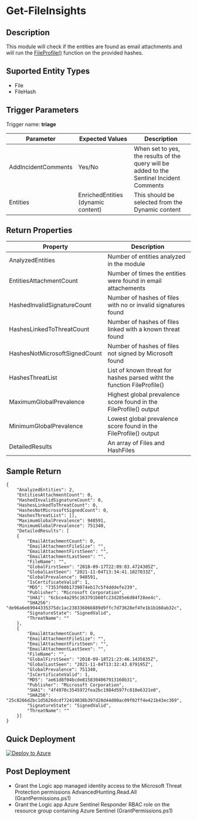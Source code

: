 ﻿# Get-FileInsights

## Description
This module will check if the entities are found as email attachments and will run the [FileProfile()](https://docs.microsoft.com/en-us/microsoft-365/security/defender/advanced-hunting-fileprofile-function) function on the provided hashes. 

## Suported Entity Types
* File
* FileHash

## Trigger Parameters

Trigger name: **triage**

|Parameter|Expected Values|Description|
|---|---|---|
|AddIncidentComments|Yes/No|When set to yes, the results of the query will be added to the Sentinel Incident Comments|
|Entities|EnrichedEntities (dynamic content)|This should be selected from the Dynamic content|

## Return Properties

|Property|Description|
|---|---|
|AnalyzedEntities|Number of entities analyzed in the module|
|EntitiesAttachmentCount|Number of times the entities were found in email attachements|
|HashedInvalidSignatureCount|Number of hashes of files with no or invalid signatures found|
|HashesLinkedToThreatCount|Number of hashes of files linked with a known threat found|
|HashesNotMicrosoftSignedCount|Number of hashes of files not signed by Microsoft found|
|HashesThreatList|List of known threat for hashes parsed witht the function FileProfile()|
|MaximumGlobalPrevalence|Highest global prevalence score found in the FileProfile() output|
|MinimumGlobalPrevalence|Lowest global prevalence score found in the FileProfile() output|
|DetailedResults|An array of Files and HashFiles|

## Sample Return

```
{
    "AnalyzedEntities": 2,
    "EntitiesAttachmentCount": 0,
    "HashedInvalidSignatureCount": 0,
    "HashesLinkedToThreatCount": 0,
    "HashesNotMicrosoftSignedCount": 0,
    "HashesThreatList": [],
    "MaximumGlobalPrevalence": 948591,
    "MinimumGlobalPrevalence": 751340,
    "DetailedResults": [
    {
        "EmailAttachmentCount": 0,
        "EmailAttachmentFileSize": "",
        "EmailAttachmentFirstSeen": "",
        "EmailAttachmentLastSeen": "",
        "FileName": "",
        "GlobalFirstSeen": "2018-09-17T22:09:03.4724305Z",
        "GlobalLastSeen": "2021-11-04T13:34:41.1027033Z",
        "GlobalPrevalence": 948591,
        "IsCertificateValid": 1,
        "MD5": "7353f60b1739074eb17c5f4dddefe239",
        "Publisher": "Microsoft Corporation",
        "SHA1": "6cbce4a295c163791b60fc23d285e6d84f28ee4c",
        "SHA256": "de96a6e69944335375dc1ac238336066889d9ffc7d73628ef4fe1b1b160ab32c",
        "SignatureState": "SignedValid",
        "ThreatName": ""
    },
    {
        "EmailAttachmentCount": 0,
        "EmailAttachmentFileSize": "",
        "EmailAttachmentFirstSeen": "",
        "EmailAttachmentLastSeen": "",
        "FileName": "",
        "GlobalFirstSeen": "2018-09-18T21:23:46.1435835Z",
        "GlobalLastSeen": "2021-11-04T13:32:43.879195Z",
        "GlobalPrevalence": 751340,
        "IsCertificateValid": 1,
        "MD5": "ae61d8f04bcde8158304067913160b31",
        "Publisher": "Microsoft Corporation",
        "SHA1": "4f4970c3545972fea2bc1984d597fc810e6321e0",
        "SHA256": "25c8266d2bc1d5626dcdf72419838b397d28d44d00ac09f02ff4e421b43ec369",
        "SignatureState": "SignedValid",
        "ThreatName": ""
    }]
}
```

## Quick Deployment

[![Deploy to Azure](https://aka.ms/deploytoazurebutton)](https://portal.azure.com/#create/Microsoft.Template/uri/https%3A%2F%2Fraw.githubusercontent.com%2Fbriandelmsft%2FSentinelAutomationModules%2Fmain%2FModules%2FFileModule%2Fazuredeploy.json)

## Post Deployment

* Grant the Logic app managed identity access to the Microsoft Threat Protection permissions AdvancedHunting.Read.All (GrantPermissions.ps1)
* Grant the Logic app Azure Sentinel Responder RBAC role on the resource group containing Azure Sentinel (GrantPermissions.ps1)
